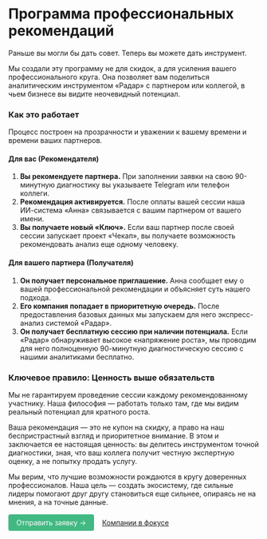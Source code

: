 # Программа профессиональных рекомендаций

Раньше вы могли бы дать совет. Теперь вы можете дать инструмент.

Мы создали эту программу не для скидок, а для усиления вашего профессионального круга. Она позволяет вам поделиться аналитическим инструментом «Радар» с партнером или коллегой, в чьем бизнесе вы видите неочевидный потенциал.

### Как это работает

Процесс построен на прозрачности и уважении к вашему времени и времени ваших партнеров.

#### Для вас (Рекомендателя)

1. **Вы рекомендуете партнера.** При заполнении заявки на свою 90-минутную диагностику вы указываете Telegram или телефон коллеги.
2. **Рекомендация активируется.** После оплаты вашей сессии наша ИИ-система «Анна» связывается с вашим партнером от вашего имени.
3. **Вы получаете новый «Ключ».** Если ваш партнер после своей сессии запускает проект «Чекап», вы получаете возможность рекомендовать анализ еще одному человеку.

#### Для вашего партнера (Получателя)

1. **Он получает персональное приглашение.** Анна сообщает ему о вашей профессиональной рекомендации и объясняет суть нашего подхода.
2. **Его компания попадает в приоритетную очередь.** После предоставления базовых данных мы запускаем для него экспресс-анализ системой «Радар».
3. **Он получает бесплатную сессию при наличии потенциала.** Если «Радар» обнаруживает высокое «напряжение роста», мы проводим для него полноценную 90-минутную диагностическую сессию с нашими аналитиками бесплатно.

### Ключевое правило: Ценность выше обязательств

Мы не гарантируем проведение сессии каждому рекомендованному участнику. Наша философия — работать только там, где мы видим реальный потенциал для кратного роста.

Ваша рекомендация — это не купон на скидку, а право на наш беспристрастный взгляд и приоритетное внимание. В этом и заключается ее настоящая ценность: вы делитесь инструментом точной диагностики, зная, что ваш коллега получит честную экспертную оценку, а не попытку продать услугу.

Мы верим, что лучшие возможности рождаются в кругу доверенных профессионалов. Наша цель — создать экосистему, где сильные лидеры помогают друг другу становиться еще сильнее, опираясь не на мнения, а на точные данные.
<br>

<div class="button-link-container">
  <div class="specs-button">
    <a href="/apply">Отправить заявку →</a>
  </div>
  <a href="/radar/overview" class="text-link">Компании в фокусе</a>
</div>

<style>
.button-link-container {
  display: flex;
  align-items: center;
  gap: 16px; /* Расстояние между элементами */
  margin: 1rem 0;
}

.specs-button a {
  display: inline-block;
  padding: 8px 16px;
  background-color: #42b983;
  color: white !important;
  text-decoration: none !important;
  border-radius: 4px;
}

.text-link {
  color: var(--vp-c-brand); /* Используем переменные VitePress */
  text-decoration: underline !important;
}
</style>
